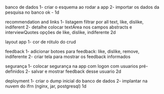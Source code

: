 banco de dados
1- criar o esquema ao rodar a app
2- importar os dados da pesquisa no banco
ok - 1d

recommendation and links
1- listagem
    filtrar por all text, like, dislike, indiferent
2- detalhe
    colocar textArea nos campos abstracts e interviewQuotes
    opções de like, dislike, indiferente
2d

layout app
1- cor de rótulo do crud

feedback
1- adicionar botoes para feedback: like, dislike, remove, indiferente
2- criar tela para mostrar os feedback informados

segurança
1- colocar segurança na app com logon com usuarios pré-definidos
2- salvar e mostrar feedback desse usuario
2d

deployment
1- criar o dump inicial do banco de dados
2- implantar na nuvem do ifrn (nginx, jar, postgresql)
1d